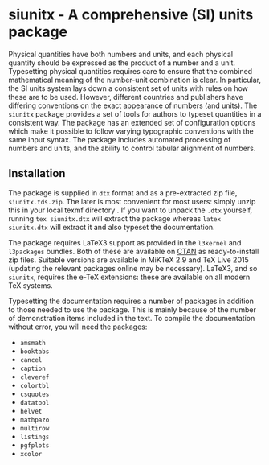 siunitx - A comprehensive (SI) units package
==============================================

Physical quantities have both numbers and units, and each
physical quantity should be expressed as the product of a number
and a unit. Typesetting physical quantities requires care to
ensure that the combined mathematical meaning of the number-unit
combination is clear. In particular, the SI units system lays
down a consistent set of units with rules on how these are to be
used. However, different countries and publishers have differing
conventions on the exact appearance of numbers (and units). The
`siunitx` package provides a set of tools for authors to typeset
quantities in a consistent way. The package has an extended set
of configuration options which make it possible to follow
varying typographic conventions with the same input syntax. The
package includes automated processing of numbers and units, and
the ability to control tabular alignment of numbers.

Installation
------------

The package is supplied in `dtx` format and as a pre-extracted
zip file, `siunitx.tds.zip`. The later is most convenient for
most users: simply unzip this in your local texmf directory . If
you want to unpack the `.dtx` yourself, running `tex
siunitx.dtx` will extract the package whereas `latex
siunitx.dtx` will extract it and also typeset the documentation.

The package requires LaTeX3 support as provided in the
`l3kernel` and `l3packages` bundles. Both of these are available
on [CTAN](http://www.ctan.org/) as ready-to-install zip files.
Suitable versions are available in MiKTeX 2.9 and TeX Live 2015
(updating the relevant packages online may be necessary).
LaTeX3, and so `siunitx`, requires the e-TeX extensions: these
are available on all modern TeX systems.

Typesetting the documentation requires a number of packages in
addition to those needed to use the package. This is mainly
because of the number of demonstration items included in the
text. To compile the documentation without error, you will
need the packages:
 - `amsmath`
 - `booktabs`
 - `cancel`
 - `caption`
 - `cleveref`
 - `colortbl`
 - `csquotes`
 - `datatool`
 - `helvet`
 - `mathpazo`
 - `multirow`
 - `listings`
 - `pgfplots`
 - `xcolor`
